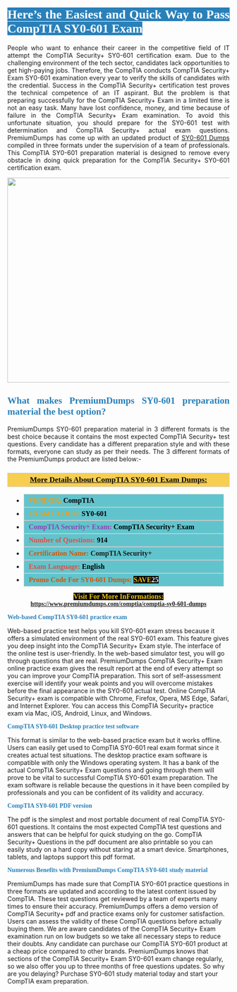 <h1 style="text-align: justify;"><span style="color:#ffffff;"><span style="font-family:Georgia,serif;"><strong><span style="background-color:#2980b9;">Here’s the Easiest and Quick Way to Pass CompTIA SY0-601 Exam</span></strong></span></span></h1>

<p style="text-align: justify;">People who want to enhance their career in the competitive field of IT attempt the CompTIA Security+ SY0-601 certification exam. Due to the challenging environment of the tech sector, candidates lack opportunities to get high-paying jobs. Therefore, the CompTIA conducts CompTIA Security+ Exam SY0-601 examination every year to verify the skills of candidates with the credential. Success in the CompTIA Security+ certification test proves the technical competence of an IT aspirant. But the problem is that preparing successfully for the CompTIA Security+ Exam in a limited time is not an easy task. Many have lost confidence, money, and time because of failure in the CompTIA Security+ Exam examination. To avoid this unfortunate situation, you should prepare for the SY0-601 test with determination and CompTIA Security+ actual exam questions. PremiumDumps has come up with an updated product of <a href="https://www.premiumdumps.com/comptia/comptia-sy0-601-dumps">SY0-601 Dumps</a> compiled in three formats under the supervision of a team of professionals. This CompTIA SY0-601 preparation material is designed to remove every obstacle in doing quick preparation for the CompTIA Security+ SY0-601 certification exam.</p>

<p style="text-align: center;"><a href="https://www.premiumdumps.com/comptia/comptia-sy0-601-dumps"><img alt="" src="https://i.imgur.com/KJGzbJ2.jpeg" style="width: 700px; height: 465px;" /></a></p>

<h2 style="text-align: justify;"><span style="color:#2980b9;"><span style="font-family:Georgia,serif;"><strong>What makes PremiumDumps SY0-601 preparation material the best option?</strong></span></span></h2>

<p style="text-align: justify;">PremiumDumps SY0-601 preparation material in 3 different formats is the best choice because it contains the most expected CompTIA Security+ test questions. Every candidate has a different preparation style and with these formats, everyone can study as per their needs. The 3 different formats of the PremiumDumps product are listed below:-</p>

<h3 style="background: #f7ce50; border: 1px solid rgb(204, 204, 204); padding: 5px 10px; text-align: center;"><span style="font-family:Georgia,serif;"><u><u><span style="color:#000000;"><span style="font-size:11pt"><span style="line-height:normal"><b><span style="font-size:13.0pt"><span cambria="">More Details About CompTIA SY0-601 Exam Dumps:</span></span></b></span></span></span></u></u></span></h3>

<ul>
	<li style="margin:0cm 10pt">
	<div style="background:#61c4cd; border: 1px solid rgb(204, 204, 204); padding: 5px 10px; text-align: justify;"><span style="font-family:Georgia,serif;"><span style="font-size:11pt"><span style="line-height:normal"><b><span style="font-size:12.0pt"><span new="" roman="" times=""><span style="color:#f39c12;">VENDOR:</span> <span style="color:#000000;">CompTIA</span></span></span></b></span></span></span></div>
	</li>
	<li style="margin:0cm 10pt">
	<div style="background: #61c4cd; border: 1px solid rgb(204, 204, 204); padding: 5px 10px; text-align: justify;"><span style="font-family:Georgia,serif;"><span style="font-size:11pt"><span style="line-height:normal"><b><span style="font-size:12.0pt"><span new="" roman="" times=""><span style="color:#f39c12;">EXAM CCODE:</span> <span style="color:#000000;">SY0-601</span></span></span></b></span></span></span></div>
	</li>
	<li style="margin:0cm 10pt">
	<div style="background: #61c4cd; border: 1px solid rgb(204, 204, 204); padding: 5px 10px; text-align: justify;"><span style="font-family:Georgia,serif;"><span style="font-size:11pt"><span style="line-height:normal"><b><span style="font-size:12.0pt"><span new="" roman="" times=""><span style="color:#8e44ad;">CompTIA Security+ Exam:</span> <span style="color:#000000;">CompTIA Security+ Exam</span></span></span></b></span></span></span></div>
	</li>
	<li style="margin:0cm 10pt">
	<div style="background: #61c4cd; border: 1px solid rgb(204, 204, 204); padding: 5px 10px;"><span style="font-family:Georgia,serif;"><span style="font-size:11pt"><span style="line-height:normal"><b><span style="font-size:12.0pt"><span new="" roman="" times=""><span style="color:#e74c3c;">Number of Questions:</span><span style="color:#000000;"><span style="color:#f1c40f;"> </span>914</span></span></span></b></span></span></span></div>
	</li>
	<li style="margin:0cm 10pt">
	<div style="background: #61c4cd; border: 1px solid rgb(204, 204, 204); padding: 5px 10px; text-align: justify;"><span style="font-family:Georgia,serif;"><span style="font-size:11pt"><span style="line-height:normal"><b><span style="font-size:12.0pt"><span new="" roman="" times=""><span style="color:#d35400;">Certification Name:</span> CompTIA Security+</span></span></b></span></span></span></div>
	</li>
	<li style="margin:0cm 10pt">
	<div style="background: #61c4cd; border: 1px solid rgb(204, 204, 204); padding: 5px 10px; text-align: justify;"><span style="font-family:Georgia,serif;"><span style="font-size:11pt"><span style="line-height:normal"><b><span style="font-size:12.0pt"><span new="" roman="" times=""><span style="color:#e74c3c;">Exam Language:</span> <span style="color:#000000;">English</span></span></span></b></span></span></span></div>
	</li>
	<li style="margin:0cm 10pt">
	<div style="background: #61c4cd; border: 1px solid rgb(204, 204, 204); padding: 5px 10px;"><span style="font-family:Georgia,serif;"><span style="font-size:11pt"><span style="line-height:normal"><b><span style="font-size:12.0pt"><span new="" roman="" times=""><span style="color:#d35400;">Promo Code For SY0-601 Dumps:</span><span style="color:#f1c40f;"> <span style="background-color:#000000;">SAVE</span></span><span style="color:#ffffff;"><span style="background-color:#000000;">25</span></span></span></span></b></span></span></span></div>
	</li>
</ul>

<p style="text-align: center;"><span style="font-family:Georgia,serif;"><strong><span style="font-size:16px;"><span style="color:#f1c40f;"><span style="background-color:#000000;">Visit For More InFormations:</span></span></span> <a href="https://www.premiumdumps.com/comptia/comptia-sy0-601-dumps">https://www.premiumdumps.com/comptia/comptia-sy0-601-dumps</a></strong></span></p>

<p><span style="color:#2980b9;"><span style="font-family:Georgia,serif;"><strong><strong><strong>Web-based CompTIA SY0-601 practice exam</strong></strong></strong></span></span></p>

<p>Web-based practice test helps you kill SY0-601 exam stress because it offers a simulated environment of the real SY0-601 exam. This feature gives you deep insight into the CompTIA Security+ Exam style. The interface of the online test is user-friendly. In the web-based simulator test, you will go through questions that are real. PremiumDumps CompTIA Security+ Exam online practice exam gives the result report at the end of every attempt so you can improve your CompTIA preparation. This sort of self-assessment exercise will identify your weak points and you will overcome mistakes before the final appearance in the SY0-601 actual test. Online CompTIA Security+ exam is compatible with Chrome, Firefox, Opera, MS Edge, Safari, and Internet Explorer. You can access this CompTIA Security+ practice exam via Mac, iOS, Android, Linux, and Windows.</p>

<p><span style="color:#2980b9;"><span style="font-family:Georgia,serif;"><strong><strong><strong>CompTIA SY0-601 Desktop practice test software</strong></strong></strong></span></span></p>

<p>This format is similar to the web-based practice exam but it works offline. Users can easily get used to CompTIA SY0-601 real exam format since it creates actual test situations. The desktop practice exam software is compatible with only the Windows operating system. It has a bank of the actual CompTIA Security+ Exam questions and going through them will prove to be vital to successful CompTIA SY0-601 exam preparation. The exam software is reliable because the questions in it have been compiled by professionals and you can be confident of its validity and accuracy.</p>

<p><span style="color:#2980b9;"><span style="font-family:Georgia,serif;"><strong><strong><strong>CompTIA SY0-601 PDF version</strong></strong></strong></span></span></p>

<p>The pdf is the simplest and most portable document of real CompTIA SY0-601 questions. It contains the most expected CompTIA test questions and answers that can be helpful for quick studying on the go. CompTIA Security+ Questions in the pdf document are also printable so you can easily study on a hard copy without staring at a smart device. Smartphones, tablets, and laptops support this pdf format.</p>

<p><span style="color:#2980b9;"><span style="font-family:Georgia,serif;"><strong><strong><strong>Numerous Benefits with PremiumDumps CompTIA SY0-601 study material</strong></strong></strong></span></span></p>

<p>PremiumDumps has made sure that CompTIA SY0-601 practice questions in three formats are updated and according to the latest content issued by CompTIA. These test questions get reviewed by a team of experts many times to ensure their accuracy. PremiumDumps offers a demo version of CompTIA Security+ pdf and practice exams only for customer satisfaction. Users can assess the validity of these CompTIA questions before actually buying them. We are aware candidates of the CompTIA Security+ Exam examination run on low budgets so we take all necessary steps to reduce their doubts. Any candidate can purchase our CompTIA SY0-601 product at a cheap price compared to other brands. PremiumDumps knows that sections of the CompTIA Security+ Exam SY0-601 exam change regularly, so we also offer you up to three months of free questions updates. So why are you delaying? Purchase SY0-601 study material today and start your CompTIA exam preparation.</p>
